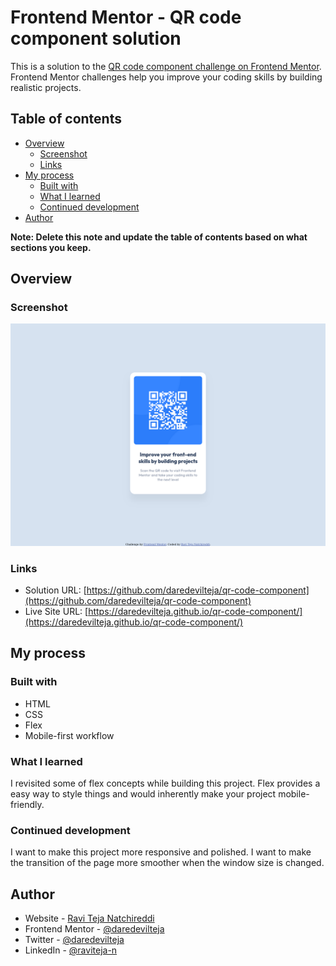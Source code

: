 # Frontend Mentor - QR code component solution

This is a solution to the [QR code component challenge on Frontend Mentor](https://www.frontendmentor.io/challenges/qr-code-component-iux_sIO_H). Frontend Mentor challenges help you improve your coding skills by building realistic projects.

## Table of contents

- [Overview](#overview)
  - [Screenshot](#screenshot)
  - [Links](#links)
- [My process](#my-process)
  - [Built with](#built-with)
  - [What I learned](#what-i-learned)
  - [Continued development](#continued-development)
- [Author](#author)

**Note: Delete this note and update the table of contents based on what sections you keep.**

## Overview

### Screenshot

![](./images/screenshot-qr-code-component.png)

### Links

- Solution URL: [https://github.com/daredevilteja/qr-code-component](https://github.com/daredevilteja/qr-code-component)
- Live Site URL: [https://daredevilteja.github.io/qr-code-component/](https://daredevilteja.github.io/qr-code-component/)

## My process

### Built with

- HTML
- CSS
- Flex
- Mobile-first workflow

### What I learned

I revisited some of flex concepts while building this project. Flex provides a easy way to style things and would inherently make your project mobile-friendly.

### Continued development

I want to make this project more responsive and polished. I want to make the transition of the page more smoother when the window size is changed.

## Author

- Website - [Ravi Teja Natchireddi](https://ravi-teja-natchireddi.netlify.app/)
- Frontend Mentor - [@daredevilteja](https://www.frontendmentor.io/profile/daredevilteja)
- Twitter - [@daredevilteja](https://www.twitter.com/daredevilteja)
- LinkedIn - [@raviteja-n](https://www.linkedin.com/in/raviteja-n/)

